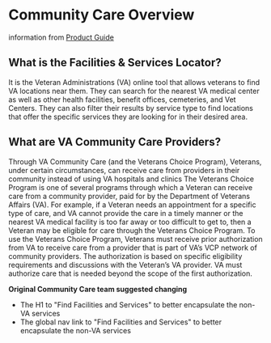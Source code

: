# Community Care Overview
information from [Product Guide](https://github.com/department-of-veterans-affairs/vets.gov-team/blob/master/Products/Global/Facilities_Locator/community_care/Contact%20Center/Facilities%20&%20Services%20Locator%20-%20Product%20Guide.docx)
## What is the Facilities & Services Locator?
It is the Veteran Administrations (VA) online tool that allows veterans to find VA locations near
them. They can search for the nearest VA medical center as well as other health facilities,
benefit offices, cemeteries, and Vet Centers. They can also filter their results by service type to
find locations that offer the specific services they are looking for in their desired area.

## What are VA Community Care Providers?
Through VA Community Care (and the Veterans Choice Program), Veterans, under certain
circumstances, can receive care from providers in their community instead of using VA hospitals
and clinics
The Veterans Choice Program is one of several programs through which a Veteran can receive
care from a community provider, paid for by the Department of Veterans Affairs (VA). For
example, if a Veteran needs an appointment for a specific type of care, and VA cannot provide
the care in a timely manner or the nearest VA medical facility is too far away or too difficult to
get to, then a Veteran may be eligible for care through the Veterans Choice Program.
To use the Veterans Choice Program, Veterans must receive prior authorization from VA to
receive care from a provider that is part of VA’s VCP network of community providers. The
authorization is based on specific eligibility requirements and discussions with the Veteran’s VA
provider. VA must authorize care that is needed beyond the scope of the first authorization.

**Original Community Care team suggested changing**
- The H1 to "Find Facilities and Services" to better encapsulate the non-VA services
- The global nav link to "Find Facilities and Services" to better encapsulate the non-VA services
